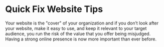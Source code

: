 # Quick Fix Website Tips

Your website is the "cover" of your organization and if you don’t look after your website, make it easy to use, and keep it relevant to your target audience, you run the risk of the value that you offer being misjudged. Having a strong online presence is now more important than ever before.

